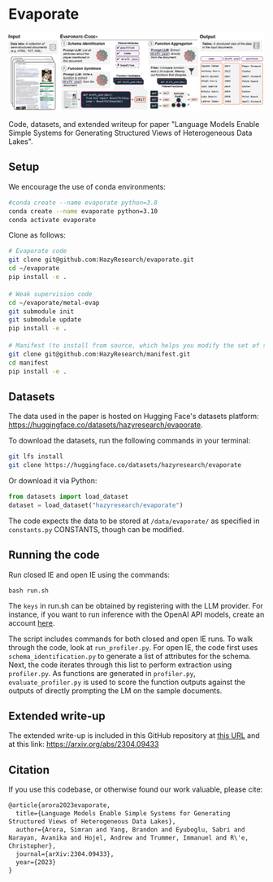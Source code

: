 # Evaporate

<div align="center">
    <img src="assets/banner.png" alt="Evaporate diagram"/>
</div>

Code, datasets, and extended writeup for paper "Language Models Enable Simple Systems for Generating Structured Views of Heterogeneous Data Lakes". 

## Setup

We encourage the use of conda environments:
```bash
#conda create --name evaporate python=3.8
conda create --name evaporate python=3.10
conda activate evaporate
```

Clone as follows:
```bash
# Evaporate code
git clone git@github.com:HazyResearch/evaporate.git
cd ~/evaporate
pip install -e .

# Weak supervision code
cd ~/evaporate/metal-evap
git submodule init
git submodule update
pip install -e .

# Manifest (to install from source, which helps you modify the set of supported models. Otherwise, ``setup.py`` installs ``manifest-ml``)
git clone git@github.com:HazyResearch/manifest.git
cd manifest
pip install -e .
```

## Datasets
The data used in the paper is hosted on Hugging Face's datasets platform: https://huggingface.co/datasets/hazyresearch/evaporate.

To download the datasets, run the following commands in your terminal:
```bash
git lfs install
git clone https://huggingface.co/datasets/hazyresearch/evaporate
```

Or download it via Python:
```python
from datasets import load_dataset
dataset = load_dataset("hazyresearch/evaporate")
```

The code expects the data to be stored at ``/data/evaporate/`` as specified in ``constants.py`` CONSTANTS, though can be modified.


## Running the code
Run closed IE and open IE using the commands:

```cd src/
bash run.sh
```

The ``keys`` in run.sh can be obtained by registering with the LLM provider. For instance, if you want to run inference with the OpenAI API models, create an account [here](https://openai.com/api/).

The script includes commands for both closed and open IE runs. To walk through the code, look at ``run_profiler.py``. For open IE, the code first uses ``schema_identification.py`` to generate a list of attributes for the schema. Next, the code iterates through this list to perform extraction using ``profiler.py``. As functions are generated in ``profiler.py``, ``evaluate_profiler.py`` is used to score the function outputs against the outputs of directly prompting the LM on the sample documents. 


## Extended write-up
The extended write-up is included in this GitHub repository at [this URL](https://github.com/HazyResearch/evaporate/blob/main/technical-report.pdf) and at this link: https://arxiv.org/abs/2304.09433


## Citation
If you use this codebase, or otherwise found our work valuable, please cite:
```
@article{arora2023evaporate,
  title={Language Models Enable Simple Systems for Generating Structured Views of Heterogeneous Data Lakes},
  author={Arora, Simran and Yang, Brandon and Eyuboglu, Sabri and Narayan, Avanika and Hojel, Andrew and Trummer, Immanuel and R\'e, Christopher},
  journal={arXiv:2304.09433},
  year={2023}
}
```
